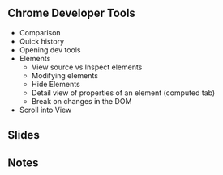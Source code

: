 ## Chrome Developer Tools

* Comparison
* Quick history
* Opening dev tools
* Elements
  * View source vs Inspect elements
  * Modifying elements
  * Hide Elements
  * Detail view of properties of an element (computed tab)
  * Break on changes in the DOM
* Scroll into View


## Slides

## Notes
